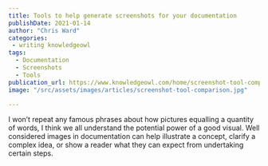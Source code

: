 ```yaml
---
title: Tools to help generate screenshots for your documentation
publishDate: 2021-01-14
author: "Chris Ward"
categories:
 - writing knowledgeowl
tags:
  - Documentation
  - Screenshots
  - Tools
publication_url: https://www.knowledgeowl.com/home/screenshot-tool-comparison
image: "/src/assets/images/articles/screenshot-tool-comparison.jpg"

---
```


I won’t repeat any famous phrases about how pictures equalling a quantity of words, I think we all understand the potential power of a good visual. Well considered images in documentation can help illustrate a concept, clarify a complex idea, or show a reader what they can expect from undertaking certain steps.